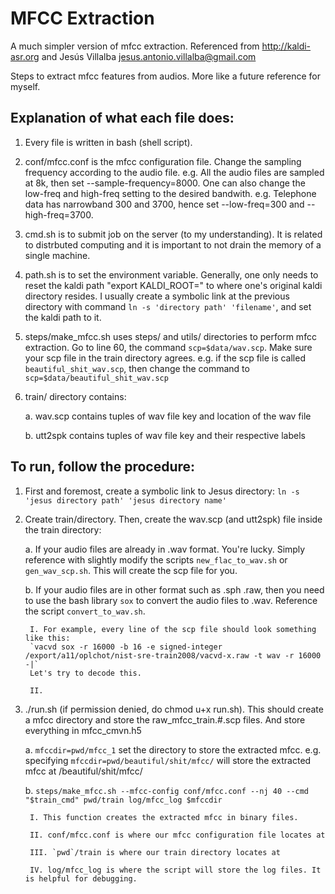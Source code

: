 # MFCC Extraction 
A much simpler version of mfcc extraction. Referenced from http://kaldi-asr.org and Jesús Villalba <jesus.antonio.villalba@gmail.com>

Steps to extract mfcc features from audios. More like a future reference for myself.

## Explanation of what each file does: 
1. Every file is written in bash (shell script).  

2. conf/mfcc.conf is the mfcc configuration file. Change the sampling frequency according to the audio file. e.g. All the audio files are sampled at 8k, then set --sample-frequency=8000. One can also change the low-freq and high-freq setting to the desired bandwith. e.g. Telephone data has narrowband 300 and 3700, hence set --low-freq=300 and --high-freq=3700. 

3. cmd.sh is to submit job on the server (to my understanding). It is related to distrbuted computing and it is important to not drain the memory of a single machine. 

4. path.sh is to set the environment variable. Generally, one only needs to reset the kaldi path "export KALDI_ROOT=" to where one's original kaldi directory resides. I usually create a symbolic link at the previous directory with command `ln -s 'directory path' 'filename'`, and set the kaldi path to it.  

5. steps/make_mfcc.sh uses steps/ and utils/ directories to perform mfcc extraction. Go to line 60, the command `scp=$data/wav.scp`. Make sure your scp file in the train directory agrees. e.g. if the scp file is called `beautiful_shit_wav.scp`, then change the command to `scp=$data/beautiful_shit_wav.scp`

6. train/ directory contains: 
	
	a. wav.scp contains tuples of wav file key and location of the wav file  
	
	b. utt2spk contains tuples of wav file key and their respective labels 

## To run, follow the procedure: 
1. First and foremost, create a symbolic link to Jesus directory: `ln -s 'jesus directory path' 'jesus directory name'` 

2. Create train/directory. Then, create the wav.scp (and utt2spk) file inside the train directory:
	
	a. If your audio files are already in .wav format. You're lucky. Simply reference with slightly modify the scripts `new_flac_to_wav.sh` or `gen_wav_scp.sh`. This will create the scp file for you. 
	
	b. If your audio files are in other format such as .sph .raw, then you need to use the bash library `sox` to convert the audio files to .wav. Reference the script `convert_to_wav.sh`. 
		
		I. For example, every line of the scp file should look something like this: 
		`vacvd sox -r 16000 -b 16 -e signed-integer /export/a11/oplchot/nist-sre-train2008/vacvd-x.raw -t wav -r 16000 -|` 
		Let's try to decode this. 
		
		II. 
		
		
		
3. ./run.sh (if permission denied, do chmod u+x run.sh). This should create a mfcc directory and store the raw_mfcc_train.#.scp files. And store everything in mfcc_cmvn.h5
	
	a. `mfccdir=pwd/mfcc_1` set the directory to store the extracted mfcc. e.g. specifying `mfccdir=pwd/beautiful/shit/mfcc/` will store the extracted mfcc at /beautiful/shit/mfcc/
	
	b. `steps/make_mfcc.sh --mfcc-config conf/mfcc.conf --nj 40 --cmd "$train_cmd" pwd/train log/mfcc_log $mfccdir` 
		
		I. This function creates the extracted mfcc in binary files. 
		
		II. conf/mfcc.conf is where our mfcc configuration file locates at 
		
		III. `pwd`/train is where our train directory locates at 
		
		IV. log/mfcc_log is where the script will store the log files. It is helpful for debugging. 
	
  
 
